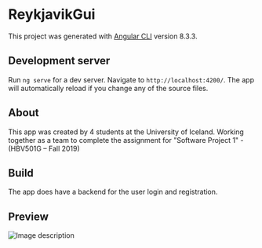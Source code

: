 # ReykjavikGui

This project was generated with [Angular CLI](https://github.com/angular/angular-cli) version 8.3.3.

## Development server

Run `ng serve` for a dev server. Navigate to `http://localhost:4200/`. The app will automatically reload if you change any of the source files.

## About

This app was created by 4 students at the University of Iceland. Working together as a team to complete the assignment for "Software Project 1" - (HBV501G – Fall 2019)

## Build

The app does have a backend for the user login and registration.

## Preview
![Image description](src/assets/img/home-prev.PNG)
